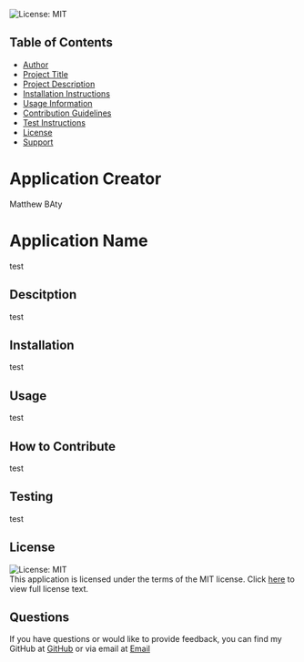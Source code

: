 
  <img alt="License: MIT" src="https://img.shields.io/badge/License-MIT-yellow.svg"/><br/>
  ## Table of Contents
  * [Author](#personName)
  * [Project Title](#title)
  * [Project Description](#description)
  * [Installation Instructions](#installation)
  * [Usage Information](#guidelines)
  * [Contribution Guidelines](#contribution)
  * [Test Instructions](#testing)
  * [License](#license)
  * [Support](#email)
  
  # Application Creator
  Matthew BAty

  # Application Name
  test

  ## Descitption
  test

  ## Installation 
  test

  ## Usage
  test

  ## How to Contribute
  test

  ## Testing
  test

  ## License 
  <img alt="License: MIT" src="https://img.shields.io/badge/License-MIT-yellow.svg"></br>
  This application is licensed under the terms of the MIT license. Click <a href="https://opensource.org/licenses/MIT">here</a> to view full license text.

  ## Questions
  If you have questions or would like to provide feedback, you can find my GitHub at <a href="https://github.com/matthewbaty">GitHub</a> or via email at <a href="mailto:mattbaty@outlook.com">Email</a>

